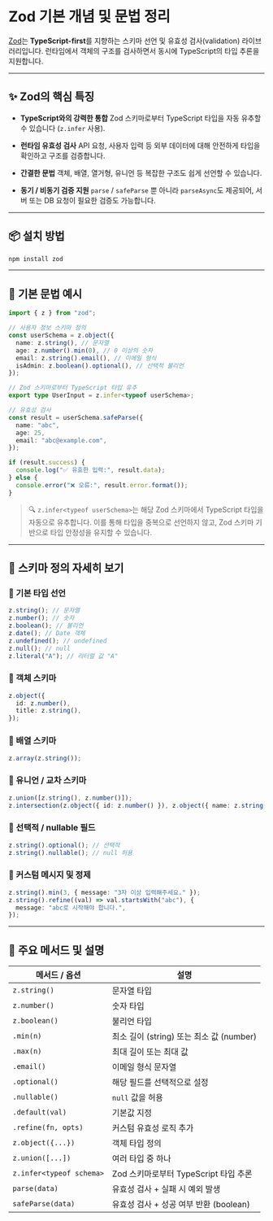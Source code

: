 # Zod 기본 개념 및 문법 정리

[Zod](https://github.com/colinhacks/zod)는 **TypeScript-first**를 지향하는 스키마 선언 및 유효성 검사(validation) 라이브러리입니다. 런타임에서 객체의 구조를 검사하면서 동시에 TypeScript의 타입 추론을 지원합니다.

---

## ✨ Zod의 핵심 특징

- **TypeScript와의 강력한 통합**
  Zod 스키마로부터 TypeScript 타입을 자동 유추할 수 있습니다 (`z.infer` 사용).

- **런타임 유효성 검사**
  API 요청, 사용자 입력 등 외부 데이터에 대해 안전하게 타입을 확인하고 구조를 검증합니다.

- **간결한 문법**
  객체, 배열, 열거형, 유니언 등 복잡한 구조도 쉽게 선언할 수 있습니다.

- **동기 / 비동기 검증 지원**
  `parse` / `safeParse` 뿐 아니라 `parseAsync`도 제공되어, 서버 또는 DB 요청이 필요한 검증도 가능합니다.

---

## 📦 설치 방법

```bash
npm install zod
```

---

## 🧩 기본 문법 예시

```ts
import { z } from "zod";

// 사용자 정보 스키마 정의
const userSchema = z.object({
  name: z.string(), // 문자열
  age: z.number().min(0), // 0 이상의 숫자
  email: z.string().email(), // 이메일 형식
  isAdmin: z.boolean().optional(), // 선택적 불리언
});

// Zod 스키마로부터 TypeScript 타입 유추
export type UserInput = z.infer<typeof userSchema>;

// 유효성 검사
const result = userSchema.safeParse({
  name: "abc",
  age: 25,
  email: "abc@example.com",
});

if (result.success) {
  console.log("✅ 유효한 입력:", result.data);
} else {
  console.error("❌ 오류:", result.error.format());
}
```

> 🔍 `z.infer<typeof userSchema>`는 해당 Zod 스키마에서 TypeScript 타입을 자동으로 유추합니다. 이를 통해 타입을 중복으로 선언하지 않고, Zod 스키마 기반으로 타입 안정성을 유지할 수 있습니다.

---

## 🧱 스키마 정의 자세히 보기

### 🔹 기본 타입 선언

```ts
z.string(); // 문자열
z.number(); // 숫자
z.boolean(); // 불리언
z.date(); // Date 객체
z.undefined(); // undefined
z.null(); // null
z.literal("A"); // 리터럴 값 "A"
```

### 🔹 객체 스키마

```ts
z.object({
  id: z.number(),
  title: z.string(),
});
```

### 🔹 배열 스키마

```ts
z.array(z.string());
```

### 🔹 유니언 / 교차 스키마

```ts
z.union([z.string(), z.number()]);
z.intersection(z.object({ id: z.number() }), z.object({ name: z.string() }));
```

### 🔹 선택적 / nullable 필드

```ts
z.string().optional(); // 선택적
z.string().nullable(); // null 허용
```

### 🔹 커스텀 메시지 및 정제

```ts
z.string().min(3, { message: "3자 이상 입력해주세요." });
z.string().refine((val) => val.startsWith("abc"), {
  message: "abc로 시작해야 합니다.",
});
```

---

## 📌 주요 메서드 및 설명

| 메서드 / 옵션            | 설명                                     |
| ------------------------ | ---------------------------------------- |
| `z.string()`             | 문자열 타입                              |
| `z.number()`             | 숫자 타입                                |
| `z.boolean()`            | 불리언 타입                              |
| `.min(n)`                | 최소 길이 (string) 또는 최소 값 (number) |
| `.max(n)`                | 최대 길이 또는 최대 값                   |
| `.email()`               | 이메일 형식 문자열                       |
| `.optional()`            | 해당 필드를 선택적으로 설정              |
| `.nullable()`            | `null` 값을 허용                         |
| `.default(val)`          | 기본값 지정                              |
| `.refine(fn, opts)`      | 커스텀 유효성 로직 추가                  |
| `z.object({...})`        | 객체 타입 정의                           |
| `z.union([...])`         | 여러 타입 중 하나                        |
| `z.infer<typeof schema>` | Zod 스키마로부터 TypeScript 타입 추론    |
| `parse(data)`            | 유효성 검사 + 실패 시 예외 발생          |
| `safeParse(data)`        | 유효성 검사 + 성공 여부 반환 (boolean)   |
